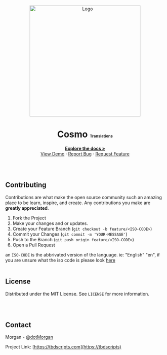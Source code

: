 <!-- PROJECT LOGO -->
<main style="background-color: #23262l">
  <br />
  <p align="center">
    <a href="https://tbdscripts.com">
      <img src="https://tbdscripts.com/public/img/logo_full.png" alt="Logo" height=auto width=350>
    </a>

  <h1 style="font-weight: bold;" align="center">Cosmo 
  <small style="font-size: .75rem">Translations</small></h1>

  <p align="center">
    <a href="https://www.notion.so/tbdscripts/Wiki-How-To-5b7d9e6ca92c4735b3443347f3ad18a0"><strong>Explore the docs »</strong></a>
    <br />
    <a href="https://cosmo.tbdscripts.com">View Demo</a>
    ·
    <a href="https://gmodstore.com">Report Bug</a>
    ·
    <a href="https://github.com/tbdscripts/request-feature/issues">Request Feature</a>
  </p>
  </p>





  <br></br>
  <!-- CONTRIBUTING -->
  ## Contributing

  Contributions are what make the open source community such an amazing place to be learn, inspire, and create. Any contributions you make are **greatly appreciated**.

  1. Fork the Project
  2. Make your changes and or updates.
  3. Create your Feature Branch (`git checkout -b feature/<ISO-CODE>`)
  4. Commit your Changes (`git commit -m 'YOUR-MESSAGE'`)
  5. Push to the Branch (`git push origin feature/<ISO-CODE>`)
  6. Open a Pull Request

  an `ISO-CODE` is the abbrivated version of the language. ie: "English" "en",
  if you are unsure what the iso code is please look [here](https://www.andiamo.co.uk/resources/iso-language-codes/)
  <br></br>
  <!-- LICENSE -->
  ## License

  Distributed under the MIT License. See `LICENSE` for more information.

  <br></br>
  <!-- CONTACT -->
  ## Contact

  Morgan - [@dotMorgan](https://twitter.com/dotMorgan)

  Project Link: [https://tbdscripts.com](https://tbdscripts)
</main>
